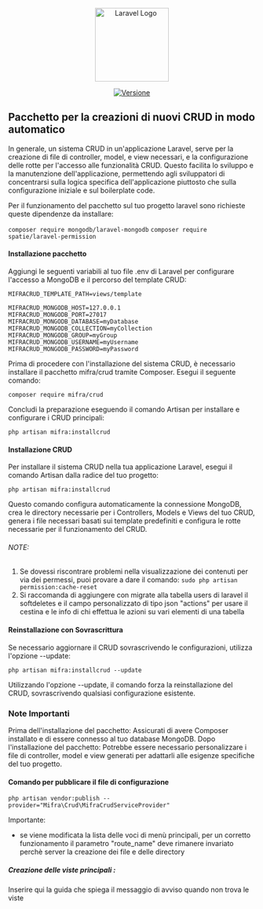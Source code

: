 <p align="center"><a href="https://www.mifra.com" target="_blank"><img src="https://www.mifra.eu/images/Logo_mifra_10anni.png" width="150" alt="Laravel Logo"></a></p>

<p align="center">
<a href="https://www.mifra.eu"><img src="https://img.shields.io/badge/version-1.0.x--dev-blue" alt="Versione"></a>
</p>

## Pacchetto per la creazioni di nuovi CRUD in modo automatico

In generale, un sistema CRUD in un'applicazione Laravel, serve per la creazione di file di controller, model, e view necessari, e la configurazione delle rotte per l'accesso alle funzionalità CRUD. Questo facilita lo sviluppo e la manutenzione dell'applicazione, permettendo agli sviluppatori di concentrarsi sulla logica specifica dell'applicazione piuttosto che sulla configurazione iniziale e sul boilerplate code.

Per il funzionamento del pacchetto sul tuo progetto laravel sono richieste queste dipendenze da installare:

`composer require mongodb/laravel-mongodb`
`composer require spatie/laravel-permission`

#### Installazione pacchetto

Aggiungi le seguenti variabili al tuo file .env di Laravel per configurare l'accesso a MongoDB e il percorso del template CRUD:

```
MIFRACRUD_TEMPLATE_PATH=views/template

MIFRACRUD_MONGODB_HOST=127.0.0.1
MIFRACRUD_MONGODB_PORT=27017
MIFRACRUD_MONGODB_DATABASE=myDatabase
MIFRACRUD_MONGODB_COLLECTION=myCollection
MIFRACRUD_MONGODB_GROUP=myGroup
MIFRACRUD_MONGODB_USERNAME=myUsername
MIFRACRUD_MONGODB_PASSWORD=myPassword
```

Prima di procedere con l'installazione del sistema CRUD, è necessario installare il pacchetto mifra/crud tramite Composer. Esegui il seguente comando:

`composer require mifra/crud`

Concludi la preparazione eseguendo il comando Artisan per installare e configurare i CRUD principali:

`php artisan mifra:installcrud`

#### Installazione CRUD

Per installare il sistema CRUD nella tua applicazione Laravel, esegui il comando Artisan dalla radice del tuo progetto:

`php artisan mifra:installcrud`

Questo comando configura automaticamente la connessione MongoDB, crea le directory necessarie per i Controllers, Models e Views del tuo CRUD, genera i file necessari basati sui template predefiniti e configura le rotte necessarie per il funzionamento del CRUD.

###### NOTE:
1. Se dovessi riscontrare problemi nella visualizzazione dei contenuti per via dei permessi, puoi provare a dare il comando:
`sudo php artisan permission:cache-reset`
2. Si raccomanda di aggiungere con migrate alla tabella users di laravel il softdeletes e il campo personalizzato di tipo json "actions" per usare il cestina e le info di chi effettua le azioni su vari elementi di una tabella

#### Reinstallazione con Sovrascrittura

Se necessario aggiornare il CRUD sovrascrivendo le configurazioni, utilizza l'opzione --update:

`php artisan mifra:installcrud --update`

Utilizzando l'opzione --update, il comando forza la reinstallazione del CRUD, sovrascrivendo qualsiasi configurazione esistente.

### Note Importanti
Prima dell'installazione del pacchetto: Assicurati di avere Composer installato e di essere connesso al tuo database MongoDB.
Dopo l'installazione del pacchetto: Potrebbe essere necessario personalizzare i file di controller, model e view generati per adattarli alle esigenze specifiche del tuo progetto.


#### Comando per pubblicare il file di configurazione

`php artisan vendor:publish --provider="Mifra\Crud\MifraCrudServiceProvider"`

Importante:
- se viene modificata la lista delle voci di menù principali, per un corretto funzionamento il parametro "route_name" deve rimanere invariato perchè server la creazione dei file e delle directory


##### Creazione delle viste principali :

Inserire qui la guida che spiega il messaggio di avviso quando non trova le viste